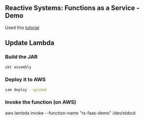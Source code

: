 ## Reactive Systems: Functions as a Service - Demo

Used this [tutorial](https://www.varokas.com/aws-lambda-functions-in-scala/)

## Update Lambda

### Build the JAR
```bash
sbt assembly
```

### Deploy it to AWS
```bash
sam deploy --guided
 ```

### Invoke the function (on AWS)
aws lambda invoke --function-name "rs-faas-demo" /dev/stdout
